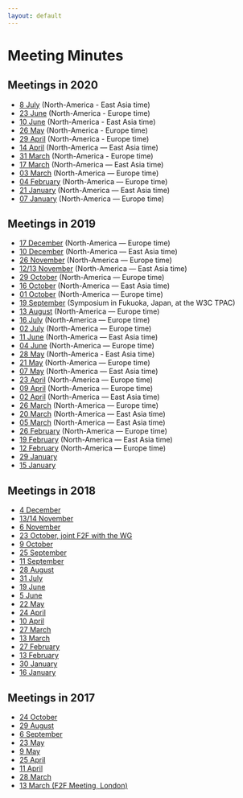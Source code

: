 ```yaml
---
layout: default
---
```


# Meeting Minutes

## Meetings in 2020

* [8 July](https://www.w3.org/2020/07/07-pbg-minutes.html) (North-America - East Asia time)
* [23 June](https://www.w3.org/2020/06/23-pbg-minutes.html) (North-America - Europe time)
* [10 June](https://www.w3.org/2020/06/09-pbg-minutes.html) (North-America - East Asia time)
* [26 May](https://www.w3.org/2020/05/26-pbg-minutes.html) (North-America - Europe time)
* [29 April](https://www.w3.org/2020/04/28-pbg-minutes.html) (North-America - Europe time)
* [14 April](https://www.w3.org/2020/04/14-pbg-minutes.html) (North-America — East Asia time)
* [31 March](https://www.w3.org/2020/03/31-pbg-minutes.html) (North-America - Europe time)
* [17 March](./2020/2020-03-17-pbg) (North-America — East Asia time)
* [03 March](./2020/2020-03-03-pbg) (North-America — Europe time)
* [04 February](./2020/2020-02-04-pbg) (North-America — Europe time)
* [21 January](./2020/2020-01-21-pbg) (North-America — East Asia time)
* [07 January](./2020/2020-01-07-pbg) (North-America — Europe time)

## Meetings in 2019

* [17 December](./2019/2019-12-17-pbg) (North-America — Europe time)
* [10 December](./2019/2019-12-10-pbg) (North-America — East Asia time)
* [26 November](./2019/2019-11-26-pbg) (North-America — Europe time)
* [12/13 November](./2019/2019-11-13-pbg) (North-America — East Asia time)
* [29 October](./2019/2019-10-29-pbg) (North-America — Europe time)
* [16 October](./2019/2019-10-16-pbg) (North-America — East Asia time)
* [01 October](./2019/2019-10-01-pbg) (North-America — Europe time)
* [19 September](./2019/2019-09-19-pbg) (Symposium in Fukuoka, Japan, at the W3C TPAC)
* [13 August](./2019/2019-08-13-pbg) (North-America — Europe time)
* [16 July](./2019/2019-07-16-pbg) (North-America — Europe time)
* [02 July](./2019/2019-07-02-pbg) (North-America — Europe time)
* [11 June](./2019/2019-06-11-pbg) (North-America — East Asia time)
* [04 June](./2019/2019-06-04-pbg) (North-America — Europe time)
* [28 May](./2019/2019-05-28-pbg) (North-America - East Asia time)
* [21 May](./2019/2019-05-21-pbg) (North-America — Europe time)
* [07 May](./2019/2019-05-15-pbg) (North-America — East Asia time)
* [23 April](./2019/2019-04-23-pbg) (North-America — Europe time)
* [09 April](./2019/2019-04-09-pbg) (North-America — Europe time)
* [02 April](./2019/2019-04-02-pbg) (North-America — East Asia time)
* [26 March](./2019/2019-03-26-pbg) (North-America — Europe time)
* [20 March](./2019/2019-03-20-pbg) (North-America — East Asia time)
* [05 March](./2019/2019-03-05-pbg) (North-America — East Asia time)
* [26 February](./2019/2019-02-26-pbg) (North-America — Europe time)
* [19 February](./2019/2019-02-19-pbg) (North-America — East Asia time)
* [12 February](./2019/2019-02-12-pbg) (North-America — Europe time)
* [29 January](./2019/2019-01-29-pbg)
* [15 January](./2019/2019-01-15-pbg)


## Meetings in 2018

* [4 December](./2018/2018-12-04-pbg)
* [13/14 November](./2018/2018-11-14-pbg)
* [6 November](./2018/2018-11-06-pbg)
* [23 October, joint F2F with the WG](https://www.w3.org/publishing/groups/publ-wg/Meetings/Minutes/2018/2018-10-23-pwg.html#section1)
* [9 October](./2018/2018-10-09-pbg)
* [25 September](./2018/2018-09-25-pbg)
* [11 September](./2018/2018-09-11-pbg)
* [28 August](https://www.w3.org/2018/08/28-pbg-minutes.html)
* [31 July](./2018/2018-07-31-pbg)
* [19 June](./2018/2018-06-19-pbg)
* [5 June](./2018/2018-06-05-pbg)
* [22 May](./2018/2018-05-22-pbg)
* [24 April](./2018/2018-04-24-pbg)
* [10 April](./2018/2018-04-10-pbg)
* [27 March](./2018/2018-03-27-pbg)
* [13 March](./2018/2018-03-13-minutes)
* [27 February](./2018/2018-02-27-minutes)
* [13 February](https://www.w3.org/2018/02/13-pbg-minutes.html)
* [30 January](https://www.w3.org/2018/01/30-pbg-minutes.html)
* [16 January](https://www.w3.org/2018/01/16-pbg-minutes.html)


## Meetings in 2017
* [24 October](https://www.w3.org/2017/10/24-pbg-minutes.html)
* [29 August](https://www.w3.org/2017/08/29-pbg-minutes.html)
* [6 September](https://www.w3.org/2017/06/06-pbg-minutes.html)
* [23 May](https://www.w3.org/2017/05/23-pbg-minutes.html)
* [9 May](https://www.w3.org/2017/05/09-pbg-minutes.html)
* [25 April](https://www.w3.org/2017/04/25-pbg-minutes.html)
* [11 April](https://www.w3.org/2017/04/11-pbg-minutes.html)
* [28 March](https://www.w3.org/2017/03/28-pbg-minutes.html)
* [13 March (F2F Meeting, London)](https://www.w3.org/2017/03/13-pbg-minutes.html)
